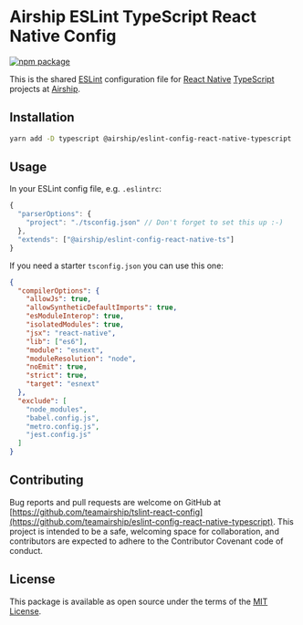 # Airship ESLint TypeScript React Native Config

[![npm package](https://img.shields.io/npm/v/@airship/eslint-config-react-native-typescript.svg?style=flat-square)](https://www.npmjs.org/package/@airship/eslint-config-react-native-typescript)

This is the shared [ESLint](https://eslint.org/) configuration file for [React Native](https://facebook.github.io/react-native/) [TypeScript](https://www.typescriptlang.org/) projects at [Airship](https://teamairship.com).

## Installation

```bash
yarn add -D typescript @airship/eslint-config-react-native-typescript
```

## Usage

In your ESLint config file, e.g. `.eslintrc`:

```javascript
{
  "parserOptions": {
    "project": "./tsconfig.json" // Don't forget to set this up :-)
  },
  "extends": ["@airship/eslint-config-react-native-ts"]
}
```

If you need a starter `tsconfig.json` you can use this one:

```json
{
  "compilerOptions": {
    "allowJs": true,
    "allowSyntheticDefaultImports": true,
    "esModuleInterop": true,
    "isolatedModules": true,
    "jsx": "react-native",
    "lib": ["es6"],
    "module": "esnext",
    "moduleResolution": "node",
    "noEmit": true,
    "strict": true,
    "target": "esnext"
  },
  "exclude": [
    "node_modules",
    "babel.config.js",
    "metro.config.js",
    "jest.config.js"
  ]
}
```

## Contributing

Bug reports and pull requests are welcome on GitHub at [https://github.com/teamairship/tslint-react-config](https://github.com/teamairship/eslint-config-react-native-typescript). This project is intended to be a safe, welcoming space for collaboration, and contributors are expected to adhere to the Contributor Covenant code of conduct.

## License

This package is available as open source under the terms of the [MIT License](https://github.com/teamairship/eslint-config-react-native-typescript/blob/master/LICENSE).
